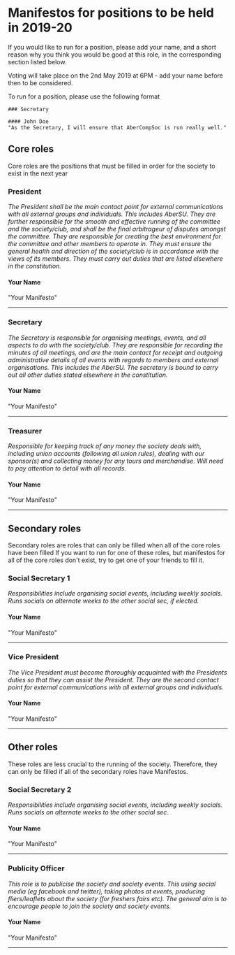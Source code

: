 # Manifestos for positions to be held in 2019-20
If you would like to run for a position, please add your name, and a short reason
why you think you would be good at this role, in the corresponding section listed below.

Voting will take place on the 2nd May 2019 at 6PM - add your name before then to be considered.

To run for a position, please use the following format

```
### Secretary

#### John Doe
"As the Secretary, I will ensure that AberCompSoc is run really well."

```
## Core roles

Core roles are the positions that must be filled in order for the society to exist in the next year

### President
*The President shall be the main contact point for external communications with
all external groups and individuals. This includes AberSU. They are further responsible for the
smooth and effective running of the committee and the society/club, and shall be the final arbitrageur
of disputes amongst the committee. They are responsible for creating the best environment for the
committee and other members to operate in. They must ensure the general health and direction of
the society/club is in accordance with the views of its members. They must carry out duties that are
listed elsewhere in the constitution.*

#### Your Name
"Your Manifesto"

---

### Secretary
*The Secretary is responsible for organising meetings, events, and all aspects to do with the
society/club. They are responsible for recording the minutes of all meetings, and are the main
contact for receipt and outgoing administrative details of all events with regards to members and
external organisations. This includes the AberSU. The secretary is bound to carry out all other
duties stated elsewhere in the constitution.*

#### Your Name
"Your Manifesto"

---

### Treasurer
*Responsible for keeping track of any money the society deals with, including union accounts
(following all union rules), dealing with our sponsor(s) and collecting money for any tours
and merchandise. Will need to pay attention to detail with all records.*

#### Your Name
"Your Manifesto"

---

## Secondary roles
Secondary roles are roles that can only be filled when all of the core roles have been filled
If you want to run for one of these roles, but manifestos for all of the core roles don't exist, try
to get one of your friends to fill it.

### Social Secretary 1
*Responsibilities include organising social events, including weekly socials. Runs socials on alternate weeks to the other social sec, if elected.*

#### Your Name
"Your Manifesto"

---

### Vice President
*The Vice President must become thoroughly acquainted with the Presidents duties so that they can assist the President.
 They are the second contact point for external communications with all external groups and individuals.*

#### Your Name
 "Your Manifesto"

---

## Other roles
These roles are less crucial to the running of the society. Therefore, they can only be filled if all of the secondary roles have Manifestos.

### Social Secretary 2
*Responsibilities include organising social events, including weekly socials. Runs socials on alternate weeks to the other social sec.*

#### Your Name
 "Your Manifesto"

---

### Publicity Officer
*This role is to publicise the society and society events. This using social media (eg facebook and twitter), taking photos at events, producing fliers/leaflets about the society (for freshers fairs etc). The general aim is to encourage people to join the society and society events.*

#### Your Name
 "Your Manifesto"

---
